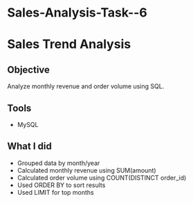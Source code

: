 # Sales-Analysis-Task--6
# Sales Trend Analysis

## Objective
Analyze monthly revenue and order volume using SQL.

## Tools
- MySQL

## What I did
- Grouped data by month/year
- Calculated monthly revenue using SUM(amount)
- Calculated order volume using COUNT(DISTINCT order_id)
- Used ORDER BY to sort results
- Used LIMIT for top months
